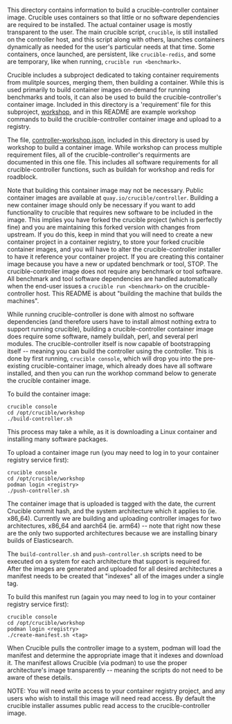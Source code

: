 This directory contains information to build a crucible-controller container image.  Crucible uses containers so that little or no software dependencies are required to be installed.  The actual container usage is mostly transparent to the user.  The main crucible script, `crucible`, is still installed on the controller host, and this script along with others, launches containers dynamically as needed for the user's particular needs at that time.  Some containers, once launched, are persistent, like `crucible-redis`, and some are temporary, like when running, `crucible run <benchmark>`.

Crucible includes a subproject dedicated to taking container requirements from mulitple sources, merging them, then building a container.  While this is used primarily to build container images on-demand for running benchmarks and tools, it can also be used to build the crucible-controller's container image.  Included in this directory is a 'requirement' file for this subproject, [workshop](https://github.com/perftool-incubator/workshop), and in this README are example workshop commands to build the crucible-controller container image and upload to a registry.

The file, [controller-workshop.json](controller-workshop.json), included in this directory is used by workshop to build a container image.  While workshop can process multiple requirement files, all of the crucible-controller's requirments are documented in this one file.  This includes all software requirements for all crucible-controller functions, such as buildah for workshop and redis for roadblock.

Note that building this container image may not be necessary.  Public container images are available at `quay.io/crucible/controller`.  Building a new container image should only be necessary if you want to add functionality to crucible that requires new software to be included in the image.  This implies you have forked the crucible project (which is perfectly fine) and you are maintaining this forked version with changes from upstream.  If you do this, keep in mind that you will need to create a new container project in a container registry, to store your forked crucible container images, and you will have to alter the crucible-controller installer to have it reference your container project.  If you are creating this container image because you have a new or updated benchmark or tool, STOP.  The crucible-controller image does not require any benchmark or tool software.  All benchmark and tool software dependencies are handled automatically when the end-user issues a `crucible run <benchmark>` on the crucible-controller host.  This README is about "building the machine that builds the machines".

While running crucible-controller is done with almost no software dependencies (and therefore users have to install almost nothing extra to support running crucible), building a crucible-controller container image does require some software, namely buildah, perl, and several perl modules.  The crucible-controller itself is now capable of bootstrapping itself -- meaning you can build the controller using the controller.  This is done by first running, `crucible console`, which will drop you into the pre-existing crucible-container image, which already does have all software installed, and then you can run the workhop command below to generate the crucible container image. 

To build the container image:

```
crucible console
cd /opt/crucible/workshop
./build-controller.sh
```

This process may take a while, as it is downloading a Linux container and installing many software packages.

To upload a container image run (you may need to log in to your container registry service first):

```
crucible console
cd /opt/crucible/workshop
podman login <registry>
./push-controller.sh
```

The container image that is uploaded is tagged with the date, the current Crucible commit hash, and the system architecture which it applies to (ie. x86_64).  Currently we are building and uploading controller images for two architectures, x86_64 and aarch64 (ie. arm64) -- note that right now these are the only two supported architectures because we are installing binary builds of Elasticsearch.

The `build-controller.sh` and `push-controller.sh` scripts need to be executed on a system for each architecture that support is required for.  After the images are generated and uploaded for all desired architectures a manifest needs to be created that "indexes" all of the images under a single tag.

To build this manifest run (again you may need to log in to your container registry service first):

```
crucible console
cd /opt/crucible/workshop
podman login <registry>
./create-manifest.sh <tag>
```

When Crucible pulls the controller image to a system, podman will load the manifest and determine the appropriate image that it indexes and download it.  The manifest allows Crucible (via podman) to use the proper architecture's image transparently -- meaning the scripts do not need to be aware of these details.

NOTE: You will need write access to your container registry project, and any users who wish to install this image will need read access.  By default the crucible installer assumes public read access to the crucible-controller image.
